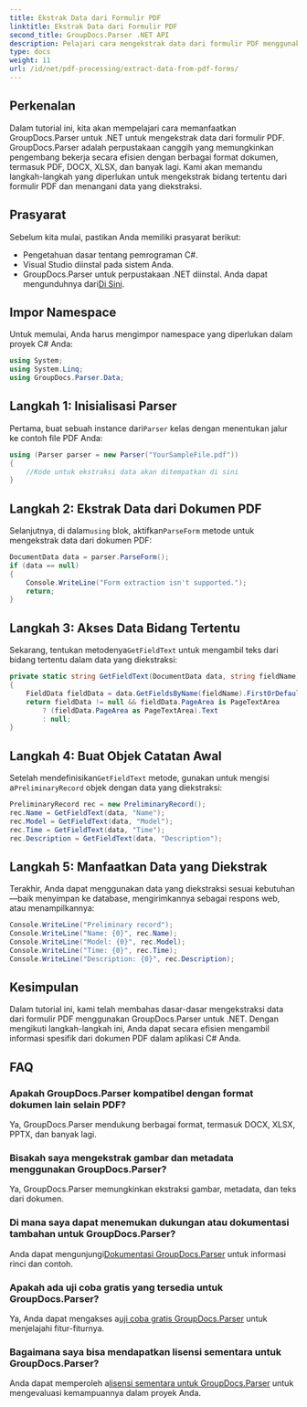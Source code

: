 ```yaml
---
title: Ekstrak Data dari Formulir PDF
linktitle: Ekstrak Data dari Formulir PDF
second_title: GroupDocs.Parser .NET API
description: Pelajari cara mengekstrak data dari formulir PDF menggunakan GroupDocs.Parser untuk .NET. Panduan langkah demi langkah dengan contoh kode dan FAQ.
type: docs
weight: 11
url: /id/net/pdf-processing/extract-data-from-pdf-forms/
---
```

## Perkenalan
Dalam tutorial ini, kita akan mempelajari cara memanfaatkan GroupDocs.Parser untuk .NET untuk mengekstrak data dari formulir PDF. GroupDocs.Parser adalah perpustakaan canggih yang memungkinkan pengembang bekerja secara efisien dengan berbagai format dokumen, termasuk PDF, DOCX, XLSX, dan banyak lagi. Kami akan memandu langkah-langkah yang diperlukan untuk mengekstrak bidang tertentu dari formulir PDF dan menangani data yang diekstraksi.
## Prasyarat
Sebelum kita mulai, pastikan Anda memiliki prasyarat berikut:
- Pengetahuan dasar tentang pemrograman C#.
- Visual Studio diinstal pada sistem Anda.
- GroupDocs.Parser untuk perpustakaan .NET diinstal. Anda dapat mengunduhnya dari[Di Sini](https://releases.groupdocs.com/parser/net/).

## Impor Namespace
Untuk memulai, Anda harus mengimpor namespace yang diperlukan dalam proyek C# Anda:
```csharp
using System;
using System.Linq;
using GroupDocs.Parser.Data;
```
## Langkah 1: Inisialisasi Parser
 Pertama, buat sebuah instance dari`Parser` kelas dengan menentukan jalur ke contoh file PDF Anda:
```csharp
using (Parser parser = new Parser("YourSampleFile.pdf"))
{
    //Kode untuk ekstraksi data akan ditempatkan di sini
}
```
## Langkah 2: Ekstrak Data dari Dokumen PDF
 Selanjutnya, di dalam`using` blok, aktifkan`ParseForm` metode untuk mengekstrak data dari dokumen PDF:
```csharp
DocumentData data = parser.ParseForm();
if (data == null)
{
    Console.WriteLine("Form extraction isn't supported.");
    return;
}
```
## Langkah 3: Akses Data Bidang Tertentu
 Sekarang, tentukan metodenya`GetFieldText` untuk mengambil teks dari bidang tertentu dalam data yang diekstraksi:
```csharp
private static string GetFieldText(DocumentData data, string fieldName)
{
    FieldData fieldData = data.GetFieldsByName(fieldName).FirstOrDefault();
    return fieldData != null && fieldData.PageArea is PageTextArea
        ? (fieldData.PageArea as PageTextArea).Text
        : null;
}
```
## Langkah 4: Buat Objek Catatan Awal
 Setelah mendefinisikan`GetFieldText` metode, gunakan untuk mengisi a`PreliminaryRecord` objek dengan data yang diekstraksi:
```csharp
PreliminaryRecord rec = new PreliminaryRecord();
rec.Name = GetFieldText(data, "Name");
rec.Model = GetFieldText(data, "Model");
rec.Time = GetFieldText(data, "Time");
rec.Description = GetFieldText(data, "Description");
```
## Langkah 5: Manfaatkan Data yang Diekstrak
Terakhir, Anda dapat menggunakan data yang diekstraksi sesuai kebutuhan—baik menyimpan ke database, mengirimkannya sebagai respons web, atau menampilkannya:
```csharp
Console.WriteLine("Preliminary record");
Console.WriteLine("Name: {0}", rec.Name);
Console.WriteLine("Model: {0}", rec.Model);
Console.WriteLine("Time: {0}", rec.Time);
Console.WriteLine("Description: {0}", rec.Description);
```

## Kesimpulan
Dalam tutorial ini, kami telah membahas dasar-dasar mengekstraksi data dari formulir PDF menggunakan GroupDocs.Parser untuk .NET. Dengan mengikuti langkah-langkah ini, Anda dapat secara efisien mengambil informasi spesifik dari dokumen PDF dalam aplikasi C# Anda.

## FAQ
### Apakah GroupDocs.Parser kompatibel dengan format dokumen lain selain PDF?
Ya, GroupDocs.Parser mendukung berbagai format, termasuk DOCX, XLSX, PPTX, dan banyak lagi.
### Bisakah saya mengekstrak gambar dan metadata menggunakan GroupDocs.Parser?
Ya, GroupDocs.Parser memungkinkan ekstraksi gambar, metadata, dan teks dari dokumen.
### Di mana saya dapat menemukan dukungan atau dokumentasi tambahan untuk GroupDocs.Parser?
 Anda dapat mengunjungi[Dokumentasi GroupDocs.Parser](https://reference.groupdocs.com/parser/net/) untuk informasi rinci dan contoh.
### Apakah ada uji coba gratis yang tersedia untuk GroupDocs.Parser?
 Ya, Anda dapat mengakses a[uji coba gratis GroupDocs.Parser](https://releases.groupdocs.com/) untuk menjelajahi fitur-fiturnya.
### Bagaimana saya bisa mendapatkan lisensi sementara untuk GroupDocs.Parser?
 Anda dapat memperoleh a[lisensi sementara untuk GroupDocs.Parser](https://purchase.groupdocs.com/temporary-license/) untuk mengevaluasi kemampuannya dalam proyek Anda.